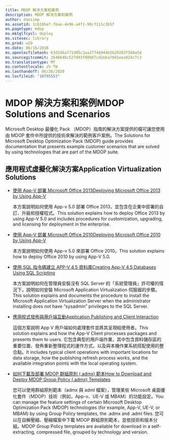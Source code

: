 ```yaml
---
title: MDOP 解決方案和案例
description: MDOP 解決方案和案例
author: dansimp
ms.assetid: 1cb18bef-fbae-4e96-a4f1-90cf111c3b5f
ms.pagetype: mdop
ms.mktglfcycl: deploy
ms.sitesec: library
ms.prod: w10
ms.date: 06/16/2016
ms.openlocfilehash: 63d2d6a771d05c3aa27748944b5b29283f588a5d
ms.sourcegitcommit: 354664bc527d93f80687cd2eba70d1eea024c7c3
ms.translationtype: MT
ms.contentlocale: zh-TW
ms.lasthandoff: 06/26/2020
ms.locfileid: "10795553"
---
```

# <span data-ttu-id="8d2a2-103">MDOP 解決方案和案例</span><span class="sxs-lookup"><span data-stu-id="8d2a2-103">MDOP Solutions and Scenarios</span></span>


<span data-ttu-id="8d2a2-104">Microsoft Desktop 最優化 Pack （MDOP）指南的解決方案提供的檔可讓您使用由 MDOP 套件中所提供的技術來解決的範例客戶案例。</span><span class="sxs-lookup"><span data-stu-id="8d2a2-104">The Solutions for Microsoft Desktop Optimization Pack (MDOP) guide provides documentation that presents example customer scenarios that are solved by using technologies that are part of the MDOP suite.</span></span>

## <span data-ttu-id="8d2a2-105">應用程式虛擬化解決方案</span><span class="sxs-lookup"><span data-stu-id="8d2a2-105">Application Virtualization Solutions</span></span>


-   [<span data-ttu-id="8d2a2-106">使用 App-V 部署 Microsoft Office 2013</span><span class="sxs-lookup"><span data-stu-id="8d2a2-106">Deploying Microsoft Office 2013 by Using App-V</span></span>](../appv-v5/deploying-microsoft-office-2013-by-using-app-v.md)

    <span data-ttu-id="8d2a2-107">本方案說明如何使用 App-v 5.0 部署 Office 2013，並包含在企業中部署的自訂、升級和授權程式。</span><span class="sxs-lookup"><span data-stu-id="8d2a2-107">This solution explains how to deploy Office 2013 by using App-V 5.0 and includes procedures for customization, upgrading, and licensing for deployment in the enterprise.</span></span>

-   [<span data-ttu-id="8d2a2-108">使用 App-V 部署 Microsoft Office 2010</span><span class="sxs-lookup"><span data-stu-id="8d2a2-108">Deploying Microsoft Office 2010 by Using App-V</span></span>](../appv-v5/deploying-microsoft-office-2010-by-using-app-v.md)

    <span data-ttu-id="8d2a2-109">本方案說明如何使用 App-v 5.0 來部署 Office 2010。</span><span class="sxs-lookup"><span data-stu-id="8d2a2-109">This solution explains how to deploy Office 2010 by using App-V 5.0.</span></span>

-   [<span data-ttu-id="8d2a2-110">使用 SQL 指令碼建立 APP-V 4.5 資料庫</span><span class="sxs-lookup"><span data-stu-id="8d2a2-110">Creating App-V 4.5 Databases Using SQL Scripting</span></span>](creating-app-v-45-databases-using-sql-scripting.md)

    <span data-ttu-id="8d2a2-111">本方案說明如何在管理員安裝沒有 SQL Server 的「系統管理員」許可權的情況下，說明如何安裝 Microsoft Application Virtualization 伺服器的步驟。</span><span class="sxs-lookup"><span data-stu-id="8d2a2-111">This solution explains and documents the procedure to install the Microsoft Application Virtualization Server when the administrator installing does not have “sysadmin” privileges to the SQL Server.</span></span>

-   [<span data-ttu-id="8d2a2-112">應用程式發佈與用戶端互動</span><span class="sxs-lookup"><span data-stu-id="8d2a2-112">Application Publishing and Client Interaction</span></span>](../appv-v5/application-publishing-and-client-interaction.md)

    <span data-ttu-id="8d2a2-113">這個方案說明 App V 用戶端如何處理套件並將其呈現給使用者。</span><span class="sxs-lookup"><span data-stu-id="8d2a2-113">This solution explains and how the App-V Client processes packages and presents them to users.</span></span> <span data-ttu-id="8d2a2-114">它包含典型的用戶端作業，其中包含資料儲存區的重要位置、發佈重新整理程式的運作方式，以及與本機作業系統搭配使用的整合點。</span><span class="sxs-lookup"><span data-stu-id="8d2a2-114">It includes typical client operations with important locations for data storage, how the publishing refresh process works, and the available integration points with the local operating system.</span></span>

-   [<span data-ttu-id="8d2a2-115">如何下載及部署 MDOP 群組原則 (.admx) 範本</span><span class="sxs-lookup"><span data-stu-id="8d2a2-115">How to Download and Deploy MDOP Group Policy (.admx) Templates</span></span>](how-to-download-and-deploy-mdop-group-policy--admx--templates.md)

    <span data-ttu-id="8d2a2-116">您可以使用群組原則範本（admx 與 adml 檔案），管理某些 Microsoft 桌面優化套件（MDOP）技術（例如，App-v、UE-V 或 MBAM）的功能設定。</span><span class="sxs-lookup"><span data-stu-id="8d2a2-116">You can manage the feature settings of certain Microsoft Desktop Optimization Pack (MDOP) technologies (for example, App-V, UE-V, or MBAM) by using Group Policy templates, the .admx and .adml files.</span></span> <span data-ttu-id="8d2a2-117">您可以在自解壓縮、壓縮檔案中下載 MDOP 群組原則範本，並依技術和版本分組。</span><span class="sxs-lookup"><span data-stu-id="8d2a2-117">MDOP Group Policy templates are available for download in a self-extracting, compressed file, grouped by technology and version.</span></span>

 

 





